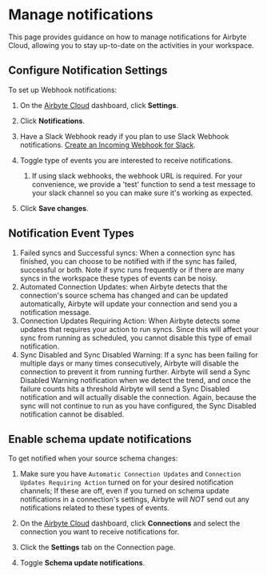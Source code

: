 # Manage notifications

This page provides guidance on how to manage notifications for Airbyte Cloud, allowing you to stay up-to-date on the activities in your workspace. 


## Configure Notification Settings

To set up Webhook notifications:

1. On the [Airbyte Cloud](http://cloud.airbyte.com) dashboard, click **Settings**.

2. Click **Notifications**.

3. Have a Slack Webhook ready if you plan to use Slack Webhook notifications. [Create an Incoming Webhook for Slack](https://api.slack.com/messaging/webhooks).

4. Toggle type of events you are interested to receive notifications. 
	1. If using slack webhooks, the webhook URL is required. For your convenience, we provide a 'test' function to send a test message to your slack channel so you can make sure it's working as expected.

5. Click **Save changes**.

## Notification Event Types

1. Failed syncs and Successful syncs: When a connection sync has finished, you can choose to be notified with if the sync has failed, successful or both. Note if sync runs frequently or if there are many syncs in the workspace these types of events can be noisy.
1. Automated Connection Updates: when Airbyte detects that the connection's source schema has changed and can be updated automatically, Airbyte will update your connection and send you a notification message.
1. Connection Updates Requiring Action: When Airbyte detects some updates that requires your action to run syncs. Since this will affect your sync from running as scheduled, you cannot disable this type of email notification.
1. Sync Disabled and Sync Disabled Warning: If a sync has been failing for multiple days or many times consecutively, Airbyte will disable the connection to prevent it from running further. Airbyte will send a Sync Disabled Warning notification when we detect the trend, and once the failure counts hits a threshold Airbyte will send a Sync Disabled notification and will actually disable the connection. Again, because the sync will not continue to run as you have configured, the Sync Disabled notification cannot be disabled.

 

## Enable schema update notifications

To get notified when your source schema changes: 
1. Make sure you have `Automatic Connection Updates` and `Connection Updates Requiring Action` turned on for your desired notification channels; If these are off, even if you turned on schema update notifications in a connection's settings, Airbyte will *NOT* send out any notifications related to these types of events.

2. On the [Airbyte Cloud](http://cloud.airbyte.com/) dashboard, click **Connections** and select the connection you want to receive notifications for.

3. Click the **Settings** tab on the Connection page.

4. Toggle **Schema update notifications**.
